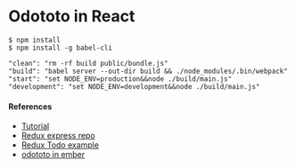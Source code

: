 # Odototo in React

```
$ npm install
$ npm install -g babel-cli
```

```
"clean": "rm -rf build public/bundle.js"
"build": "babel server --out-dir build && ./node_modules/.bin/webpack"
"start": "set NODE_ENV=production&&node ./build/main.js"
"development": "set NODE_ENV=development&&node ./build/main.js"
```

#### References
- [Tutorial](https://velopert.com/1492)
- [Redux express repo](https://github.com/woosungchu/redux-express)
- [Redux Todo example](https://github.com/reactjs/redux/tree/master/examples/todos)
- [odototo in ember](https://github.com/woosungchu/odototo)
